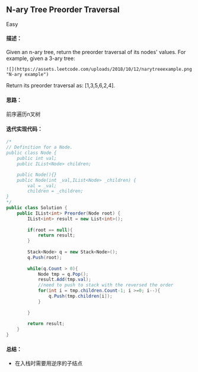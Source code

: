 ## N-ary Tree Preorder Traversal
Easy

#### 描述： 
Given an n-ary tree, return the preorder traversal of its nodes' values.
For example, given a 3-ary tree:

```
![](https://assets.leetcode.com/uploads/2018/10/12/narytreeexample.png "N-ary example")
```
Return its preorder traversal as: [1,3,5,6,2,4].


#### 思路：

前序遍历n叉树

#### 迭代实现代码：
``` C#
/*
// Definition for a Node.
public class Node {
    public int val;
    public IList<Node> children;

    public Node(){}
    public Node(int _val,IList<Node> _children) {
        val = _val;
        children = _children;
}
*/
public class Solution {
    public IList<int> Preorder(Node root) {
        IList<int> result = new List<int>();
        
        if(root == null){
            return result;
        }
        
        Stack<Node> q = new Stack<Node>();
        q.Push(root);
        
        while(q.Count > 0){
            Node tmp = q.Pop();
            result.Add(tmp.val);
            //need to push to stack with the reversed the order  
            for(int i = tmp.children.Count-1; i >=0; i--){
                q.Push(tmp.children[i]);
            }
            
        }
        
        return result;
    }
}
```

#### 总结：

- 在入栈时需要用逆序的子结点


